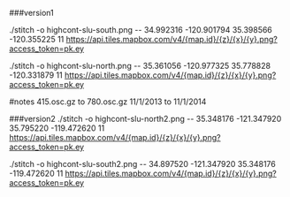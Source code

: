 ###version1

./stitch -o highcont-slu-south.png -- 34.992316 -120.901794 35.398566 -120.355225 11 https://api.tiles.mapbox.com/v4/{map.id}/{z}/{x}/{y}.png?access_token=pk.ey
 
./stitch -o highcont-slu-north.png -- 35.361056 -120.977325 35.778828 -120.331879 11 https://api.tiles.mapbox.com/v4/{map.id}/{z}/{x}/{y}.png?access_token=pk.ey
 
#notes
415.osc.gz to 780.osc.gz
11/1/2013 to 11/1/2014

###version2
./stitch -o highcont-slu-north2.png -- 35.348176 -121.347920 35.795220 -119.472620 11 https://api.tiles.mapbox.com/v4/{map.id}/{z}/{x}/{y}.png?access_token=pk.ey

./stitch -o highcont-slu-south2.png -- 34.897520 -121.347920 35.348176 -119.472620 11 https://api.tiles.mapbox.com/v4/{map.id}/{z}/{x}/{y}.png?access_token=pk.ey
